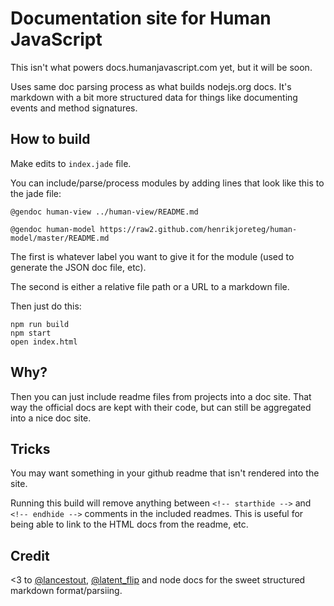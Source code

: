 # Documentation site for Human JavaScript

This isn't what powers docs.humanjavascript.com yet, but it will be soon.

Uses same doc parsing process as what builds nodejs.org docs. It's markdown with a bit more structured data for things like documenting events and method signatures.

## How to build

Make edits to `index.jade` file.

You can include/parse/process modules by adding lines that look like this to the jade file:

```
@gendoc human-view ../human-view/README.md
        
@gendoc human-model https://raw2.github.com/henrikjoreteg/human-model/master/README.md
```
The first is whatever label you want to give it for the module (used to generate the JSON doc file, etc). 

The second is either a relative file path or a URL to a markdown file. 

Then just do this:

```
npm run build
npm start
open index.html
```

## Why?

Then you can just include readme files from projects into a doc site. That way the official docs are kept with their code, but can still be aggregated into a nice doc site.

## Tricks

You may want something in your github readme that isn't rendered into the site.

Running this build will remove anything between `<!-- starthide -->` and `<!-- endhide -->` comments in the included readmes. This is useful for being able to link to the HTML docs from the readme, etc.

## Credit

<3 to [@lancestout](https://twitter.com/lancestout), [@latent_flip](https://twitter.com/philip_roberts) and node docs for the sweet structured markdown format/parsiing.
